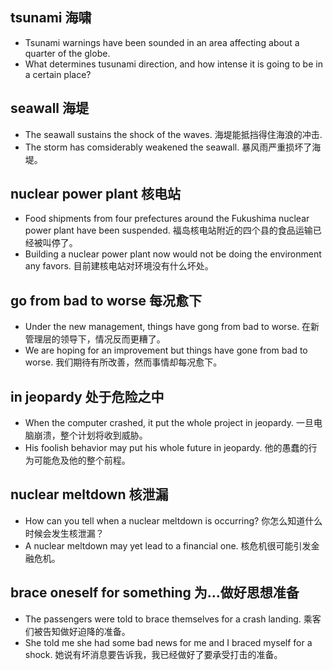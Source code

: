 ## tsunami 海啸
* Tsunami warnings have been  sounded in an area affecting about a quarter of the globe.
* What determines tusunami direction, and how intense it is going to be in a certain place?

## seawall 海堤
* The seawall sustains the shock of the waves. 海堤能抵挡得住海浪的冲击.
* The storm has comsiderably weakened the seawall. 暴风雨严重损坏了海堤。

## nuclear power plant 核电站
* Food shipments from four prefectures around the Fukushima nuclear power plant have been suspended. 福岛核电站附近的四个县的食品运输已经被叫停了。
* Building a nuclear power plant now would not be doing the environment any favors. 目前建核电站对环境没有什么坏处。

## go from bad to worse 每况愈下
* Under the new management, things have gong from bad to worse. 在新管理层的领导下，情况反而更糟了。
* We are hoping for an improvement but things have gone from bad to worse. 我们期待有所改善，然而事情却每况愈下。

## in jeopardy 处于危险之中
* When the computer crashed, it put the whole project in jeopardy. 一旦电脑崩溃，整个计划将收到威胁。
* His foolish behavior may put his whole future in jeopardy. 他的愚蠢的行为可能危及他的整个前程。

## nuclear meltdown 核泄漏
* How can you tell when a nuclear meltdown is occurring? 你怎么知道什么时候会发生核泄漏？
* A nuclear meltdown may yet lead to a financial one. 核危机很可能引发金融危机。

## brace oneself for something 为...做好思想准备
* The passengers were told to brace themselves for a crash landing. 乘客们被告知做好迫降的准备。
* She told me she had some bad news for me and I braced myself for a shock. 她说有坏消息要告诉我，我已经做好了要承受打击的准备。
